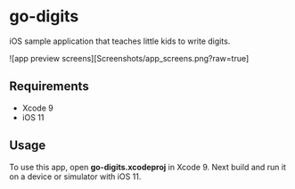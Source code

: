 # go-digits
iOS sample application that teaches little kids to write digits.

![app preview screens][Screenshots/app_screens.png?raw=true]


## Requirements
- Xcode 9
- iOS 11

## Usage
To use this app, open **go-digits.xcodeproj** in Xcode 9.
Next build and run it on a device or simulator with iOS 11.
